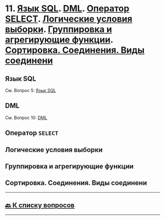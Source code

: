 # 11. [Язык SQL](#язык-sql). [DML](#dml). [Оператор SELECT](). [Логические условия выборки](). [Группировка и агрегирующие функции](). [Сортировка. Соединения. Виды соединени]()

## Язык SQL

См. Вопрос 5: [Язык SQL](05.md#язык-sql)

## DML

См. Вопрос 10: [DML](10.md#dml)

## Оператор `SELECT`

## Логические условия выборки

## Группировка и агрегирующие функции


## Сортировка. Соединения. Виды соединени

---

## [:back: **К списку вопросов**](../README.md)

---
